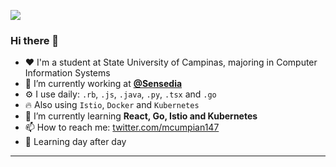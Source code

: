 ![](https://i.imgur.com/haBj46o.png)

### Hi there 👋
- :heart: I'm a student at State University of Campinas, majoring in Computer Information Systems
- 🔭 I’m currently working at **[@Sensedia](https://github.com/Sensedia)**
- ⚙️ I use daily: `.rb`, `.js`, `.java`, `.py`, `.tsx` and `.go`
- 🔥 Also using `Istio`, `Docker` and `Kubernetes`
- 🌱 I’m currently learning **React, Go, Istio and Kubernetes**
- 📫 How to reach me:  [twitter.com/mcumpian147](https://twitter.com/mcumpian147)
- :baby_chick: Learning day after day
---
